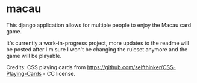 # macau
This django application allows for multiple people to enjoy the Macau card game.

It's currently a work-in-progress project, more updates to the readme will be posted after I'm sure I won't
be changing the ruleset anymore and the game will be playable. 



Credits:
CSS playing cards from https://github.com/selfthinker/CSS-Playing-Cards - CC license. 
